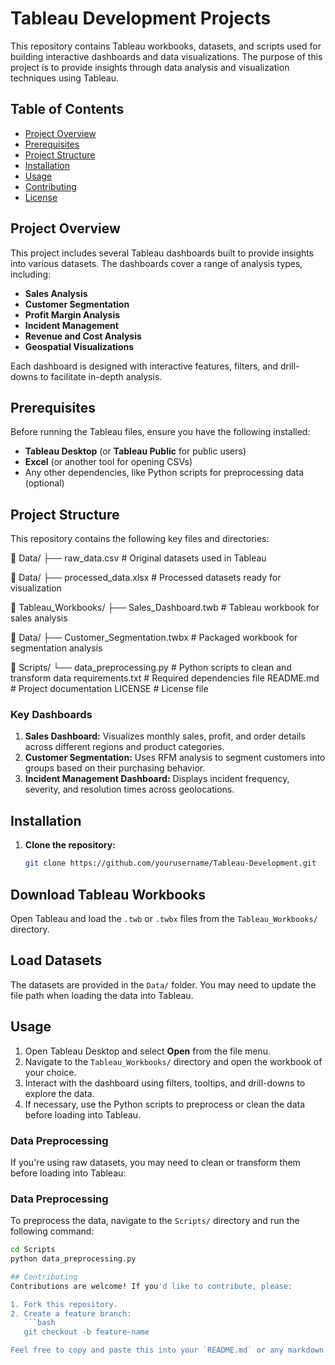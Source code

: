 # Tableau Development Projects

This repository contains Tableau workbooks, datasets, and scripts used for building interactive dashboards and data visualizations. The purpose of this project is to provide insights through data analysis and visualization techniques using Tableau.

## Table of Contents
- [Project Overview](#project-overview)
- [Prerequisites](#prerequisites)
- [Project Structure](#project-structure)
- [Installation](#installation)
- [Usage](#usage)
- [Contributing](#contributing)
- [License](#license)

## Project Overview
This project includes several Tableau dashboards built to provide insights into various datasets. The dashboards cover a range of analysis types, including:
- **Sales Analysis**
- **Customer Segmentation**
- **Profit Margin Analysis**
- **Incident Management**
- **Revenue and Cost Analysis**
- **Geospatial Visualizations**

Each dashboard is designed with interactive features, filters, and drill-downs to facilitate in-depth analysis.

## Prerequisites
Before running the Tableau files, ensure you have the following installed:
- **Tableau Desktop** (or **Tableau Public** for public users)
- **Excel** (or another tool for opening CSVs)
- Any other dependencies, like Python scripts for preprocessing data (optional)

## Project Structure
This repository contains the following key files and directories:

📂 Data/ ├── raw_data.csv # Original datasets used in Tableau 

📂 Data/ ├── processed_data.xlsx # Processed datasets ready for visualization 

📂 Tableau_Workbooks/ ├── Sales_Dashboard.twb # Tableau workbook for sales analysis 

📂 Data/ ├── Customer_Segmentation.twbx # Packaged workbook for segmentation analysis 

📂 Scripts/ └── data_preprocessing.py # Python scripts to clean and transform data requirements.txt # Required dependencies file README.md # Project documentation LICENSE # License file


### Key Dashboards
1. **Sales Dashboard:** Visualizes monthly sales, profit, and order details across different regions and product categories.
2. **Customer Segmentation:** Uses RFM analysis to segment customers into groups based on their purchasing behavior.
3. **Incident Management Dashboard:** Displays incident frequency, severity, and resolution times across geolocations.

## Installation
1. **Clone the repository:**  
   ```bash
   git clone https://github.com/yourusername/Tableau-Development.git

## Download Tableau Workbooks
Open Tableau and load the `.twb` or `.twbx` files from the `Tableau_Workbooks/` directory.

## Load Datasets
The datasets are provided in the `Data/` folder. You may need to update the file path when loading the data into Tableau.

## Usage
1. Open Tableau Desktop and select **Open** from the file menu.
2. Navigate to the `Tableau_Workbooks/` directory and open the workbook of your choice.
3. Interact with the dashboard using filters, tooltips, and drill-downs to explore the data.
4. If necessary, use the Python scripts to preprocess or clean the data before loading into Tableau.

### Data Preprocessing
If you're using raw datasets, you may need to clean or transform them before loading into Tableau:

### Data Preprocessing
To preprocess the data, navigate to the `Scripts/` directory and run the following command:

```bash
cd Scripts
python data_preprocessing.py

## Contributing
Contributions are welcome! If you'd like to contribute, please:

1. Fork this repository.
2. Create a feature branch:
   ```bash
   git checkout -b feature-name

Feel free to copy and paste this into your `README.md` or any markdown document!



